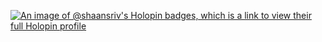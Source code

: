 [![An image of @shaansriv's Holopin badges, which is a link to view their full Holopin profile](https://holopin.me/shaansriv)](https://holopin.io/@shaansriv)
